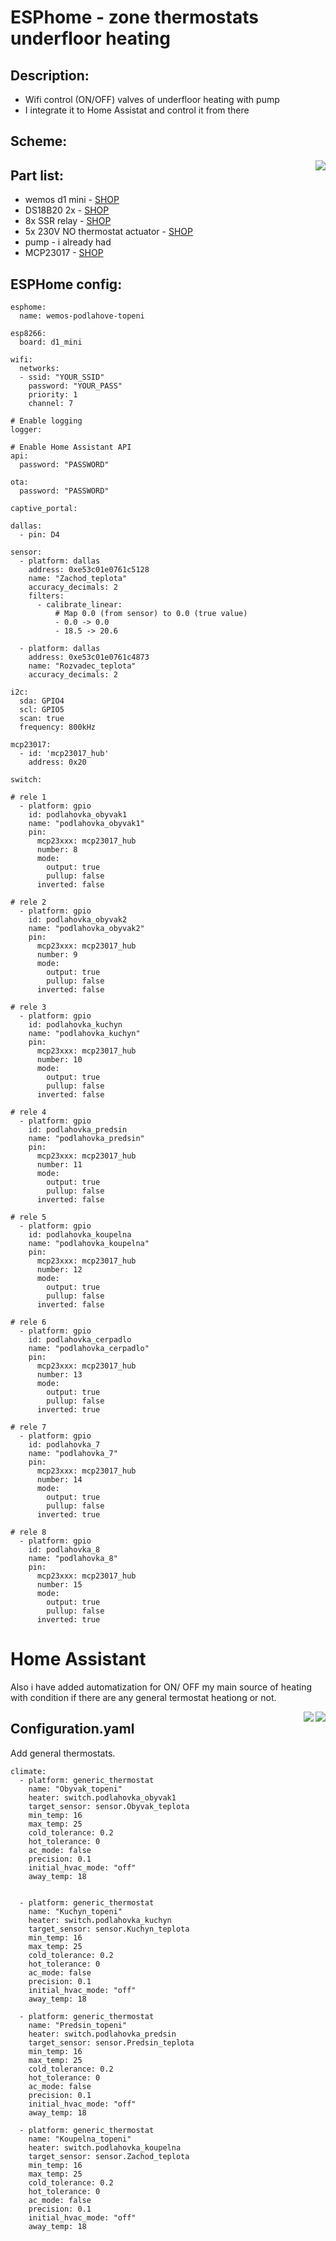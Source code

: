 # ESPhome - zone thermostats underfloor heating

## Description:

- Wifi control (ON/OFF) valves of underfloor heating with pump
- I integrate it to Home Assistat and control it from there

## Scheme:
<img align="right" src="https://github.com/cipector/esphome_zone_thermostats_underfloor_heating/blob/main/schema.png?raw=true">

## Part list:
 - wemos d1 mini - [SHOP](https://www.hadex.cz/m430j-modul-wemos-d1-mini-wifi-esp8266/)
 - DS18B20 2x - [SHOP](https://www.hadex.cz/r255-teplotni-sonda-ds18b20-100cm/)
 - 8x SSR relay - [SHOP](https://www.hadex.cz/m528d-modul-rele-ssr-8x-napajeni-5v-s-optoclenem-hy-m281/)
 - 5x 230V NO thermostat actuator - [SHOP](https://www.aliexpress.com/item/4000917735846.html?spm=a2g0o.order_list.0.0.21ef1802ZLEKRH)
 - pump - i already had
 - MCP23017 - [SHOP](https://www.aliexpress.com/item/32865063393.html?spm=a2g0o.productlist.0.0.3e6b2ef1qsywrq&algo_pvid=828a1e78-167e-4242-8a6c-cba0782255e6&algo_exp_id=828a1e78-167e-4242-8a6c-cba0782255e6-11&pdp_ext_f=%7B%22sku_id%22%3A%2210000001800719023%22%7D&pdp_pi=-1%3B109.77%3B-1%3B-1%40salePrice%3BCZK%3Bsearch-mainSearch)
 
## ESPHome config:

```
esphome:
  name: wemos-podlahove-topeni

esp8266:
  board: d1_mini

wifi:
  networks:
  - ssid: "YOUR_SSID"
    password: "YOUR_PASS" 
    priority: 1
    channel: 7 

# Enable logging
logger:

# Enable Home Assistant API
api:
  password: "PASSWORD"

ota:
  password: "PASSWORD"

captive_portal:

dallas:
  - pin: D4

sensor:
  - platform: dallas
    address: 0xe53c01e0761c5128
    name: "Zachod_teplota"
    accuracy_decimals: 2
    filters:
      - calibrate_linear:
          # Map 0.0 (from sensor) to 0.0 (true value)
          - 0.0 -> 0.0
          - 18.5 -> 20.6
    
  - platform: dallas
    address: 0xe53c01e0761c4873
    name: "Rozvadec_teplota"
    accuracy_decimals: 2

i2c:
  sda: GPIO4
  scl: GPIO5
  scan: true
  frequency: 800kHz

mcp23017:
  - id: 'mcp23017_hub'
    address: 0x20

switch:

# rele 1
  - platform: gpio
    id: podlahovka_obyvak1
    name: "podlahovka_obyvak1"
    pin: 
      mcp23xxx: mcp23017_hub
      number: 8
      mode:
        output: true
        pullup: false
      inverted: false

# rele 2
  - platform: gpio
    id: podlahovka_obyvak2
    name: "podlahovka_obyvak2"
    pin: 
      mcp23xxx: mcp23017_hub
      number: 9
      mode:
        output: true
        pullup: false
      inverted: false

# rele 3
  - platform: gpio
    id: podlahovka_kuchyn
    name: "podlahovka_kuchyn"
    pin: 
      mcp23xxx: mcp23017_hub
      number: 10
      mode:
        output: true
        pullup: false
      inverted: false

# rele 4
  - platform: gpio
    id: podlahovka_predsin
    name: "podlahovka_predsin"
    pin: 
      mcp23xxx: mcp23017_hub
      number: 11
      mode:
        output: true
        pullup: false
      inverted: false

# rele 5
  - platform: gpio
    id: podlahovka_koupelna
    name: "podlahovka_koupelna"
    pin: 
      mcp23xxx: mcp23017_hub
      number: 12
      mode:
        output: true
        pullup: false
      inverted: false

# rele 6
  - platform: gpio
    id: podlahovka_cerpadlo
    name: "podlahovka_cerpadlo"
    pin: 
      mcp23xxx: mcp23017_hub
      number: 13
      mode:
        output: true
        pullup: false
      inverted: true

# rele 7
  - platform: gpio
    id: podlahovka_7
    name: "podlahovka_7"
    pin: 
      mcp23xxx: mcp23017_hub
      number: 14
      mode:
        output: true
        pullup: false
      inverted: true

# rele 8
  - platform: gpio
    id: podlahovka_8
    name: "podlahovka_8"
    pin: 
      mcp23xxx: mcp23017_hub
      number: 15
      mode:
        output: true
        pullup: false
      inverted: true

```

# Home Assistant

Also i have added automatization for ON/ OFF my main source of heating with condition if there are any general termostat heationg or not.

<img align="right" src="https://github.com/cipector/esphome_zone_thermostats_underfloor_heating/blob/main/HA.png?raw=true">
<img align="right" src="https://github.com/cipector/esphome_zone_thermostats_underfloor_heating/blob/main/ha2.PNG?raw=true">


## Configuration.yaml 

Add general thermostats.


```
climate:
  - platform: generic_thermostat
    name: "Obyvak_topeni"
    heater: switch.podlahovka_obyvak1
    target_sensor: sensor.Obyvak_teplota
    min_temp: 16
    max_temp: 25
    cold_tolerance: 0.2
    hot_tolerance: 0
    ac_mode: false
    precision: 0.1
    initial_hvac_mode: "off"
    away_temp: 18

    
  - platform: generic_thermostat
    name: "Kuchyn_topeni"
    heater: switch.podlahovka_kuchyn
    target_sensor: sensor.Kuchyn_teplota
    min_temp: 16
    max_temp: 25
    cold_tolerance: 0.2
    hot_tolerance: 0
    ac_mode: false
    precision: 0.1
    initial_hvac_mode: "off"
    away_temp: 18

  - platform: generic_thermostat
    name: "Predsin_topeni"
    heater: switch.podlahovka_predsin
    target_sensor: sensor.Predsin_teplota
    min_temp: 16
    max_temp: 25
    cold_tolerance: 0.2
    hot_tolerance: 0
    ac_mode: false
    precision: 0.1
    initial_hvac_mode: "off"
    away_temp: 18
    
  - platform: generic_thermostat
    name: "Koupelna_topeni"
    heater: switch.podlahovka_koupelna
    target_sensor: sensor.Zachod_teplota
    min_temp: 16
    max_temp: 25
    cold_tolerance: 0.2
    hot_tolerance: 0
    ac_mode: false
    precision: 0.1
    initial_hvac_mode: "off"
    away_temp: 18
    
    
  ```
